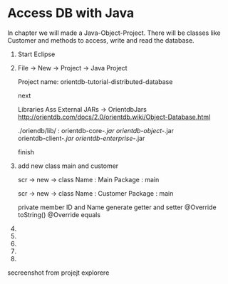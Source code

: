 # Access DB with Java

In chapter we will made a Java-Object-Project. There will be classes like Customer and methods to access, write and read the database. 



1. Start Eclipse
1. File -> New -> Project -> Java Project

    Project name: orientdb-tutorial-distributed-database
    
    next
    
    Libraries Ass External JARs -> OrientdbJars
    http://orientdb.com/docs/2.0/orientdb.wiki/Object-Database.html

    ./oriendb/lib/ :
        orientdb-core-*.jar
        orientdb-object-*.jar   
        orientdb-client-*.jar
        orientdb-enterprise-*.jar    
    
    finish

1. add new class main and customer

    scr -> new -> class 
    Name : Main
    Package : main
    
    scr -> new -> class 
    Name : Customer 
    Package : main
    
    private member ID and Name
    generate getter and setter
    @Override toString()
    @Override equals

1. 
1. 
1. 
1. 
1. 


secreenshot from projejt explorere